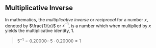 ## Multiplicative Inverse

In mathematics, the *multiplicative inverse* or *reciprocal* for a number $x$, denoted by $\frac{1}{x}$ or $x^{-1}$, is a number which when multiplied by $x$ yields the multiplicative identity, $1$.

> $5^{-1} = 0.20000 \therefore5\cdot0.20000 = 1$

